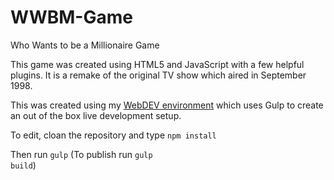 # WWBM-Game
Who Wants to be a Millionaire Game

This game was created using HTML5 and JavaScript with a few helpful plugins. 
It is a remake of the original TV show which aired in September 1998.

This was created using my <a href="https://github.com/slvpkd/WEBDev" target="_blank"> WebDEV environment</a>
which uses Gulp to create an out of the box live development setup.


To edit, cloan the repository and type <code>npm install</code>

Then run <code>gulp</code> (To publish run <code>gulp build</code>)
